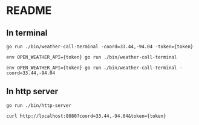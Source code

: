 # README #


## In terminal ##

`go run ./bin/weather-call-terminal -coord=33.44,-94.04 -token={token}`

`env OPEN_WEATHER_API={token} go run ./bin/weather-call-terminal`

`env OPEN_WEATHER_API={token} go run ./bin/weather-call-terminal -coord=33.44,-94.04`


## In http server ##

`go run ./bin/http-server`

`curl http://localhost:8080?coord=33.44,-94.04&token={token}`
